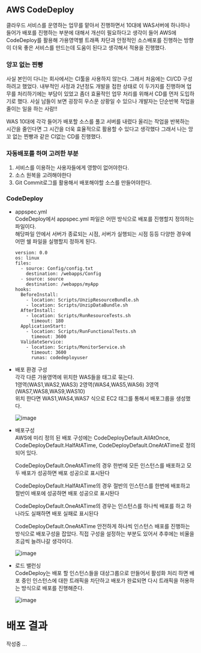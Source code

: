 ## AWS CodeDeploy

클라우드 서비스를 운영하는 업무를 맡아서 진행하면서 10대에 WAS서버에 하나하나 들어가 배포를 진행하는 부분에 대해서 개선이 필요하다고 생각이 들어 AWS에 CodeDeploy를 활용해 가용영역별 트래픅 차단과 안정적인 소스배포를 진행하는 방향이 더욱 좋은 서비스를 만드는데 도움이 된다고 생각해서 적용을 진행했다.

### 앙꼬 없는 찐빵

사실 본인이 다니는 회사에서는 CI툴을 사용하지 않는다. 그래서 처음에는 CI/CD 구성하려고 했었다. 내부적인 사정과 2년정도 개발을 접한 상태로 이 두가지를 진행하며 업무를 처리하기에는 부담이 있었고 좀더 효율적인 업무 처리를 위해서 CD를 먼저 도입하기로 했다. 사실 남들이 보면 굉장히 우스운 상황일 수 있으나 개발자는 단순반복 작업을 줄이는 일을 하는 사람!!

WAS 10대에 각각 들어가 배포할 소스를 풀고 서버를 내렸다 올리는 작업을 반복하는 시간을 줄인다면 그 시간을 더욱 효율적으로 활용할 수 있다고 생각했다 그래서 나는 앙꼬 없는 찐빵과 같은 CI없는 CD를 진행했다.

### 자동배포를 하며 고려한 부분

1. 서비스를 이용하는 사용자들에게 영향이 없어야한다.
2. 소스 원복을 고려해야한다
3. Git Commit로그를 활용해서 배포해야할 소스를 만들어야한다.

### CodeDeploy

- appspec.yml  
  CodeDeploy에서 appspec.yml 파일은 어떤 방식으로 배포를 진행할지 정의하는 파일이다.  
  해당파일 안에서 서버가 종료되는 시점, 서버가 실행되는 시점 등등 다양한 경우에 어떤 쉘 파일을 실행할지 정하게 된다.

  ```
  version: 0.0
  os: linux
  files:
    - source: Config/config.txt
      destination: /webapps/Config
    - source: source
      destination: /webapps/myApp
  hooks:
    BeforeInstall:
      - location: Scripts/UnzipResourceBundle.sh
      - location: Scripts/UnzipDataBundle.sh
    AfterInstall:
      - location: Scripts/RunResourceTests.sh
        timeout: 180
    ApplicationStart:
      - location: Scripts/RunFunctionalTests.sh
        timeout: 3600
    ValidateService:
      - location: Scripts/MonitorService.sh
        timeout: 3600
        runas: codedeployuser
  ```

- 배포 환경 구성  
  각각 다른 가용영역에 위치한 WAS들을 태그로 묶는다.  
  1영역(WAS1,WAS2,WAS3) 2영역(WAS4,WAS5,WAS6) 3영역(WAS7,WAS8,WAS9,WAS10)  
  위치 한다면 WAS1,WAS4,WAS7 식으로 EC2 태그를 통해서 배포그룹을 생성했다.

  ![image](https://user-images.githubusercontent.com/38723165/125793515-804d8af0-2f56-4d38-a7c8-463239f5a47a.png)

- 배포구성  
  AWS에 미리 정의 된 배포 구성에는 CodeDeployDefault.AllAtOnce, CodeDeployDefault.HalfAtATime, CodeDeployDefault.OneAtATime로 정의되어 있다.

  CodeDeployDefault.OneAtATime의 경우 한번에 모든 인스턴스를 배포하고 모두 배포가 성공하면 배포 성공으로 표시돤다

  CodeDeployDefault.HalfAtATime의 경우 절반의 인스턴스를 한번에 배포하고 절반이 배포에 성공하면 배포 성공으로 표시돤다

  CodeDeployDefault.OneAtATime의 경우는 인스턴스를 하나씩 배포를 하고 하나라도 실패하면 배포 실패로 표시된다

  CodeDeployDefault.OneAtATime 안전하게 하나씩 인스턴스 배포를 진행하는 방식으로 배포구성을 잡았다. 직접 구성을 설정하는 부분도 있어서 추후에는 비율을 조금씩 늘려나갈 생각이다.

  ![image](https://user-images.githubusercontent.com/38723165/125793406-1f6260e2-418d-4d49-b969-b05b8fc690ab.png)

- 로드 밸런싱  
  CodeDeploy는 배포 할 인스턴스들을 대상그룹으로 만들어서 활성화 처리 하면 배포 중인 인스턴스에 대한 트래픽을 차단하고 배포가 완료되면 다시 트래픽을 허용하는 방식으로 배포를 진행해준다.

  ![image](https://user-images.githubusercontent.com/38723165/125794647-18b499eb-7989-4afe-925b-2a269d57b553.png)

# 배포 결과

작성중 ...
